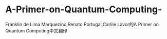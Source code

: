 # A-Primer-on-Quantum-Computing-
Franklin de Lima Marquezino,Renato Portugal,Carlile Lavor的A Primer on Quantum Computing中文翻译
